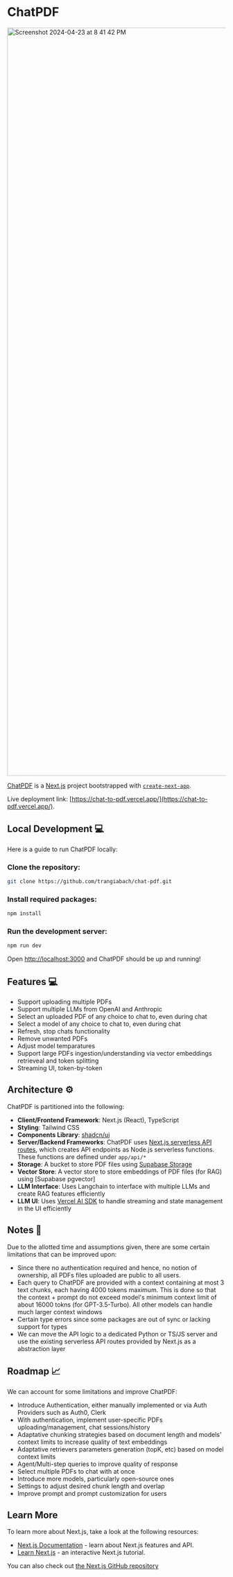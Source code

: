 # ChatPDF

<img width="1727" alt="Screenshot 2024-04-23 at 8 41 42 PM" src="https://github.com/trangiabach/chat-pdf/assets/62537937/e0518c85-295f-4b39-8254-0b9b05a93f49">


[ChatPDF](https://chat-to-pdf.vercel.app/) is a [Next.js](https://nextjs.org/) project bootstrapped with [`create-next-app`](https://github.com/vercel/next.js/tree/canary/packages/create-next-app).

Live deployment link: [https://chat-to-pdf.vercel.app/](https://chat-to-pdf.vercel.app/).

## Local Development 💻

Here is a guide to run ChatPDF locally:

### Clone the repository:

```bash
git clone https://github.com/trangiabach/chat-pdf.git
```

### Install required packages:

```bash
npm install
```

### Run the development server:

```bash
npm run dev
```

Open [http://localhost:3000](http://localhost:3000) and ChatPDF should be up and running!

## Features 💻
- Support uploading multiple PDFs
- Support multiple LLMs from OpenAI and Anthropic
- Select an uploaded PDF of any choice to chat to, even during chat
- Select a model of any choice to chat to, even during chat
- Refresh, stop chats functionality
- Remove unwanted PDFs
- Adjust model temparatures
- Support large PDFs ingestion/understanding via vector embeddings retrieveal and token splitting
- Streaming UI, token-by-token

## Architecture ⚙️

ChatPDF is partitioned into the following:
- **Client/Frontend Framework**: Next.js (React), TypeScript
- **Styling**: Tailwind CSS
- **Components Library**: [shadcn/ui](https://ui.shadcn.com/)
- **Server/Backend Frameworks**: ChatPDF uses [Next.js serverless API routes](https://nextjs.org/docs/pages/building-your-application/routing/api-routes), which creates API endpoints as Node.js serverless functions. These functions are defined under `app/api/*`
- **Storage**: A bucket to store PDF files using [Supabase Storage](https://supabase.com/docs/guides/storage)
- **Vector Store**: A vector store to  store embeddings of PDF files (for RAG) using [Supabase pgvector]
- **LLM Interface**: Uses Langchain to interface with multiple LLMs and create RAG features efficiently
- **LLM UI**: Uses [Vercel AI SDK](https://sdk.vercel.ai/docs) to handle streaming and state management in the UI efficiently


## Notes 📝
Due to the allotted time and assumptions given, there are some certain limitations that can be improved upon:
- Since there no authentication required and hence, no notion of ownership, all PDFs files uploaded are public to all users.
- Each query to ChatPDF are provided with a context containing at most 3 text chunks, each having 4000 tokens maximum. This is done so that the context + prompt do not exceed model's minimum context limit of about 16000 tokns (for GPT-3.5-Turbo). All other models can handle much larger context windows
- Certain type errors since some packages are out of sync or lacking support for types
- We can move the API logic to a dedicated Python or TS/JS server and use the existing serverless API routes provided by Next.js as a abstraction layer

## Roadmap 📈
We can account for some limitations and improve ChatPDF:
- Introduce Authentication, either manually implemented or via Auth Providers such as Auth0, Clerk
- With authentication, implement user-specific PDFs uploading/management, chat sessions/history
- Adaptative chunking strategies based on document length and models' context limits to increase quality of text embeddings
- Adaptative retrievers parameters generation (topK, etc) based on model context limits
- Agent/Multi-step queries to improve quality of response
- Select multiple PDFs to chat with at once
- Introduce more models, particularly open-source ones
- Settings to adjust desired chunk length and overlap
- Improve prompt and prompt customization for users



## Learn More

To learn more about Next.js, take a look at the following resources:

- [Next.js Documentation](https://nextjs.org/docs) - learn about Next.js features and API.
- [Learn Next.js](https://nextjs.org/learn) - an interactive Next.js tutorial.

You can also check out [the Next.js GitHub repository](https://github.com/vercel/next.js/)
